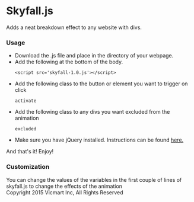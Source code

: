 <h1>Skyfall.js</h1>
Adds a neat breakdown effect to any website with divs.
<h3>Usage</h3>
<ul>
<li>Download the .js file and place in the directory of your webpage.</li>
<li>Add the following at the bottom of the body.<pre><code>&lt;script src='skyfall-1.0.js'>&lt;/script></code></pre></li>
<li>Add the following class to the button or element you want to trigger on click <pre><code>activate</code></pre></li>
<li>Add the following class to any divs you want excluded from the animation
<pre><code>excluded</code></pre></li>
<li>Make sure you have jQuery installed. Instructions can be found <a href="http://www.w3schools.com/jquery/jquery_get_started.asp">here.</a></li>
</ul>
And that's it! Enjoy!
<h3>Customization</h3>
You can change the values of the variables in the first couple of lines of skyfall.js to change the effects of the animation

<footer>Copyright 2015 Vicmart Inc, All Rights Reserved</footer>
